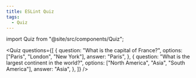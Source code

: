 ```yaml
---
title: ESLint Quiz
tags:
  - Quiz
---
```


import Quiz from "@site/src/components/Quiz";

<Quiz
  questions={[
    {
      question: "What is the capital of France?",
      options: ["Paris", "London", "New York"],
      answer: "Paris",
    },
    {
      question: "What is the largest continent in the world?",
      options: ["North America", "Asia", "South America"],
      answer: "Asia",
    },
  ]}
/>
